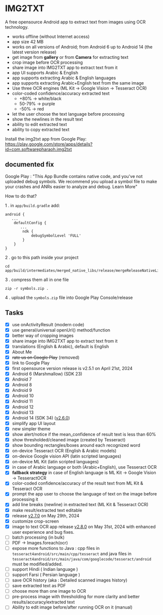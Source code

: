 # IMG2TXT

A free opensource Android app to extract text from images using OCR technology.

- works offline (without Internet access)
- app size 42 MB
- works on all versions of Android; from Android 6 up to Android 14 (the latest version release)
- get image from __gallery__ or from __Camera__ for extracting text
- crop image before OCR processing
- share image into IMG2TXT app to extract text from it
- app UI supports Arabic & English
- app supports extracting Arabic & English languages
- app supports extracting Arabic+English text from the same image
- Use three OCR engines (ML Kit -> Google Vision -> Tesseract OCR)
- color-coded confidence/accuracy extracted text
  - +80% -> white/black
  - 50-79% -> purple
  - -50% -> red
- let the user choose the text language before processing
- show the newlines in the result text
- ability to edit extracted text
- ability to copy extracted text

Install the img2txt app from Google Play:  
<https://play.google.com/store/apps/details?id=com.softwarepharaoh.img2txt>

## documented fix

Google Play : "This App Bundle contains native code, and you've not uploaded debug symbols. We recommend you upload a symbol file to make your crashes and ANRs easier to analyze and debug. Learn More"

How to do that?

1 . in `app/build.gradle` add:

```
android {
   ...
    defaultConfig {
       ...
        ndk {
            debugSymbolLevel 'FULL'
        }
    }
}
```

2 . go to this path inside your project

```
cd app/build/intermediates/merged_native_libs/release/mergeReleaseNativeLibs/out/lib
```

3 . compress them all in one file

```
zip -r symbols.zip .
```

4 . upload the `symbols.zip` file into Google Play Console/release

## Tasks

- [x] use onActivityResult (modern code)
- [x] use general/universal openUrl() method/function
- [x] better way of cropping images
- [x] share image into IMG2TXT app to extract text from it
- [x] translations (English & Arabic), default is English
- [x] About Me
- [x] ~~rate us on Google Play~~ (removed)
- [x] link to Google Play
- [x] first opensource version release is v2.5.1 on April 21st, 2024
- [x] Android 6 (Marshmallow) (SDK 23)
- [x] Android 7
- [x] Android 8
- [x] Android 9
- [x] Android 10
- [x] Android 11
- [x] Android 12
- [x] Android 13
- [x] Android 14 (SDK 34) ([v2.6.0](https://github.com/abanoubha/img2txt_app/releases/tag/2.6.0))
- [x] simplify app UI layout
- [x] new simpler theme
- [x] show alert/notice if the mean_confidence of result text is less than 60%
- [x] show thresholded/cleaned image (created by Tesseract)
- [x] show bounding rectangles/boxes around each recognized word
- [x] on-device Tesseract OCR (English & Arabic models)
- [x] on-device Google vision API (latin scripted languages)
- [x] on-device ML Kit (latin scripted languages)
- [x] in case of Arabic language or both (Arabic+English), use Tesseract OCR
- [x] __fallback strategy__ in case of English language is ML Kit -> Google Vision -> TesseractOCR
- [x] color-coded confidence/accuracy of the result text from ML Kit & Tesseract OCR
- [x] prompt the app user to choose the language of text on the image before processing it
- [x] add line breaks (newline) in extracted text (ML Kit & Tesseract OCR)
- [x] make result/extracted text editable
- [x] release [v2.7.0](https://github.com/abanoubha/img2txt_app/releases/tag/2.7.0) on May 29th, 2024
- [x] customize crop-screen
- [x] image to text OCR app release [v2.8.0](https://github.com/abanoubha/img2txt_app/releases/tag/2.8.0) on May 31st, 2024 with enhanced user experience and bug fixes.
- [ ] batch processing (in bulk)
- [ ] PDF -> Images.foreach(ocr)
- [ ] expose more functions to Java : cpp files in `tesseract4android/src/main/cpp/tesseract` and java files in `tesseract4android/src/main/java/com/googlecode/tesseract/android` must be modified/added.
- [ ] support Hindi ( Indian language )
- [ ] support Farsi ( Persian language )
- [ ] save OCR history (aka : Detailed scanned images history)
- [ ] save extracted text as PDF
- [ ] choose more than one image to OCR
- [ ] pre-process image with thresholding for more clarity and better results/accuracy/extracted text
- [ ] Ability to edit image before/after running OCR on it (manual)
